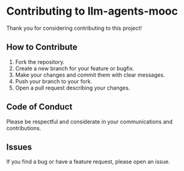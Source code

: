 # Contributing to llm-agents-mooc

Thank you for considering contributing to this project!

## How to Contribute

1. Fork the repository.
2. Create a new branch for your feature or bugfix.
3. Make your changes and commit them with clear messages.
4. Push your branch to your fork.
5. Open a pull request describing your changes.

## Code of Conduct

Please be respectful and considerate in your communications and contributions.

## Issues

If you find a bug or have a feature request, please open an issue. 